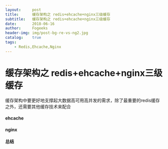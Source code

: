 ```yaml
---
layout:     post
title:      缓存架构之 redis+ehcache+nginx三级缓存
subtitle:   缓存架构之 redis+ehcache+nginx三级缓存
date:       2018-06-16
author:     Fogeeks
header-img: img/post-bg-re-vs-ng2.jpg
catalog:    true
tags:
    - Redis,Ehcache,Nginx
---
```


# 缓存架构之 redis+ehcache+nginx三级缓存

缓存架构中要更好地支撑起大数据高可用高并发的需求，除了最重要的redis缓存之外，还需要其他缓存技术来配合


#### ehcache

#### nginx

#### 总结













